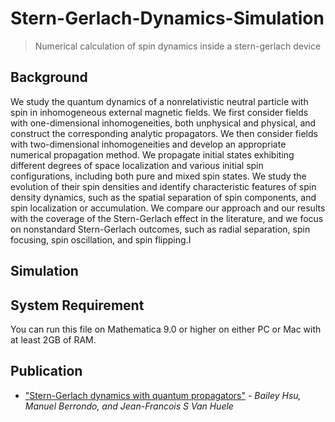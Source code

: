 # Stern-Gerlach-Dynamics-Simulation
> Numerical calculation of spin dynamics inside a stern-gerlach device


## Background 
We study the quantum dynamics of a nonrelativistic neutral particle with spin in inhomogeneous external magnetic fields. We first consider fields with one-dimensional inhomogeneities, both unphysical and physical, and construct the corresponding analytic propagators. We then consider fields with two-dimensional inhomogeneities and develop an appropriate numerical propagation method. We propagate initial states exhibiting different degrees of space localization and various initial spin configurations, including both pure and mixed spin states. We study the evolution of their spin densities and identify characteristic features of spin density dynamics, such as the spatial separation of spin components, and spin localization or accumulation. We compare our approach and our results with the coverage of the Stern-Gerlach effect in the literature, and we focus on nonstandard Stern-Gerlach outcomes, such as radial separation, spin focusing, spin oscillation, and spin flipping.I

## Simulation



## System Requirement
You can run this file on Mathematica 9.0 or higher on either PC or Mac with at least 2GB of RAM.


## Publication
- ["Stern-Gerlach dynamics with quantum propagators"](http://journals.aps.org/pra/abstract/10.1103/PhysRevA.83.012109) - *Bailey Hsu, Manuel Berrondo, and Jean-Francois S Van Huele*



 
 
